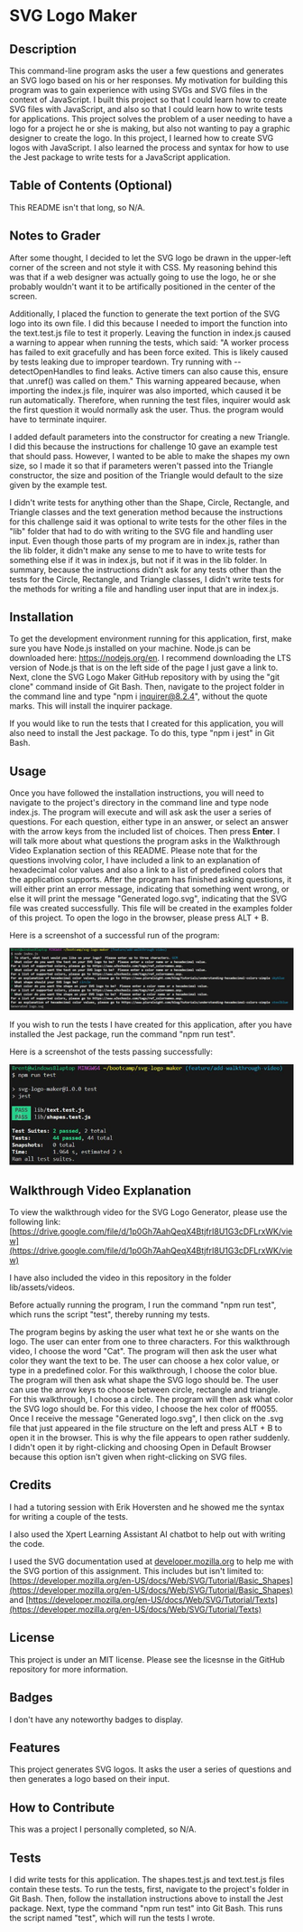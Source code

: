 # SVG Logo Maker

## Description

This command-line program asks the user a few questions and generates an SVG logo based on his or her responses.  My motivation for building this program was to gain experience with using SVGs and SVG files in the context of JavaScript.  I built this project so that I could learn how to create SVG files with JavaScript, and also so that I could learn how to write tests for applications.  This project solves the problem of a user needing to have a logo for a project he or she is making, but also not wanting to pay a graphic designer to create the logo.  In this project, I learned how to create SVG logos with JavaScript.  I also learned the process and syntax for how to use the Jest package to write tests for a JavaScript application.

## Table of Contents (Optional)

This README isn't that long, so N/A.

## Notes to Grader

After some thought, I decided to let the SVG logo be drawn in the upper-left corner of the screen and not style it with CSS.  My reasoning behind this was that if a web designer was actually going to use the logo, he or she probably wouldn't want it to be artifically positioned in the center of the screen.

Additionally, I placed the function to generate the text portion of the SVG logo into its own file.  I did this because I needed to import the function into the text.test.js file to test it properly.  Leaving the function in index.js caused a warning to appear when running the tests, which said: "A worker process has failed to exit gracefully and has been force exited. This is likely caused by tests leaking due to improper teardown. Try running with --detectOpenHandles to find leaks. Active timers can also cause this, ensure that .unref() was called on them."  This warning appeared because, when importing the index.js file, inquirer was also imported, which caused it be run automatically.  Therefore, when running the test files, inquirer would ask the first question it would normally ask the user.  Thus. the program would have to terminate inquirer.

I added default parameters into the constructor for creating a new Triangle.  I did this because the instructions for challenge 10 gave an example test that should pass.  However, I wanted to be able to make the shapes my own size, so I made it so that if parameters weren't passed into the Triangle constructor, the size and position of the Triangle would default to the size given by the example test.

I didn't write tests for anything other than the Shape, Circle, Rectangle, and Triangle classes and the text generation method because the instructions for this challenge said it was optional to write tests for the other files in the "lib" folder that had to do with writing to the SVG file and handling user input.  Even though those parts of my program are in index.js, rather than the lib folder, it didn't make any sense to me to have to write tests for something else if it was in index.js, but not if it was in the lib folder.  In summary, because the instructions didn't ask for any tests other than the tests for the Circle, Rectangle, and Triangle classes, I didn't write tests for the methods for writing a file and handling user input that are in index.js.

## Installation

To get the development environment running for this application, first, make sure you have Node.js installed on your machine. Node.js can be downloaded here: https://nodejs.org/en. I recommend downloading the LTS version of Node.js that is on the left side of the page I just gave a link to. Next, clone the SVG Logo Maker GitHub repository with by using the "git clone" command inside of Git Bash. Then, navigate to the project folder in the command line and type "npm i inquirer@8.2.4", without the quote marks. This will install the inquirer package.  

If you would like to run the tests that I created for this application, you will also need to install the Jest package.  To do this, type "npm i jest" in Git Bash.

## Usage

Once you have followed the installation instructions, you will need to navigate to the project's directory in the command line and type node index.js. The program will execute and will ask ask the user a series of questions.  For each question, either type in an answer, or select an answer with the arrow keys from the included list of choices.  Then press **Enter**.  I will talk more about what questions the program asks in the Walkthrough Video Explanation section of this README. Please note that for the questions involving color, I have included a link to an explanation of hexadecimal color values and also a link to a list of predefined colors that the application supports. After the program has finished asking questions, it will either print an error message, indicating that something went wrong, or else it will print the message "Generated logo.svg", indicating that the SVG file was created successfully.  This file will be created in the examples folder of this project.  To open the logo in the browser, please press ALT + B.

Here is a screenshot of a successful run of the program: 

![This is a screenshot of the program executing successfully.](lib/assets/images/successful-execution-of-program.JPG)

If you wish to run the tests I have created for this application, after you have installed the Jest package, run the command "npm run test".

Here is a screenshot of the tests passing successfully: 

![This is a screenshot of the program's tests passing successfully.](lib/assets/images/successful-run-of-tests.JPG)

## Walkthrough Video Explanation

To view the walkthrough video for the SVG Logo Generator, please use the following link:
[https://drive.google.com/file/d/1p0Gh7AahQeqX4BtjfrI8U1G3cDFLrxWK/view](https://drive.google.com/file/d/1p0Gh7AahQeqX4BtjfrI8U1G3cDFLrxWK/view) 

I have also included the video in this repository in the folder lib/assets/videos.

Before actually running the program, I run the command "npm run test", which runs the script "test", thereby running my tests.

The program begins by asking the user what text he or she wants on the logo.  The user can enter from one to three characters.  For this walkthrough video, I choose the word "Cat".  The program will then ask the user what color they want the text to be.   The user can choose a hex color value, or type in a predefined color.  For this walkthrough, I choose the color blue.  The program will then ask what shape the SVG logo should be.  The user can use the arrow keys to choose between circle, rectangle and triangle.  For this walkthrough, I choose a circle.  The program will then ask what color the SVG logo should be.  For this video, I choose the hex color of ff0055.  Once I receive the message "Generated logo.svg", I then click on the .svg file that just appeared in the file structure on the left and press ALT + B to open it in the browser.  This is why the file appears to open rather suddenly.   I didn't open it by right-clicking and choosing Open in Default Browser because this option isn't given when right-clicking on SVG files.

## Credits

I had a tutoring session with Erik Hoversten and he showed me the syntax for writing a couple of the tests.

I also used the Xpert Learning Assistant AI chatbot to help out with writing the code.

I used the SVG documentation used at [developer.mozilla.org](developer.mozilla.org) to help me with the SVG portion of this assignment.  This includes but isn't limited to:
[https://developer.mozilla.org/en-US/docs/Web/SVG/Tutorial/Basic_Shapes](https://developer.mozilla.org/en-US/docs/Web/SVG/Tutorial/Basic_Shapes) and 
[https://developer.mozilla.org/en-US/docs/Web/SVG/Tutorial/Texts](https://developer.mozilla.org/en-US/docs/Web/SVG/Tutorial/Texts)

## License

This project is under an MIT license.  Please see the licesnse in the GitHub repository for more information.

## Badges

I don't have any noteworthy badges to display.

## Features

This project generates SVG logos.  It asks the user a series of questions and then generates a logo based on their input.

## How to Contribute

This was a project I personally completed, so N/A.

## Tests

I did write tests for this application.  The shapes.test.js and text.test.js files contain these tests.  To run the tests, first, navigate to the project's folder in Git Bash.  Then, follow the installation instructions above to install the Jest package.  Next, type the command "npm run test" into Git Bash.  This runs the script named "test", which will run the tests I wrote. 
